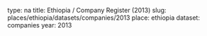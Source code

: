 type: na
title: Ethiopia / Company Register (2013)
slug: places/ethiopia/datasets/companies/2013
place: ethiopia
dataset: companies
year: 2013
